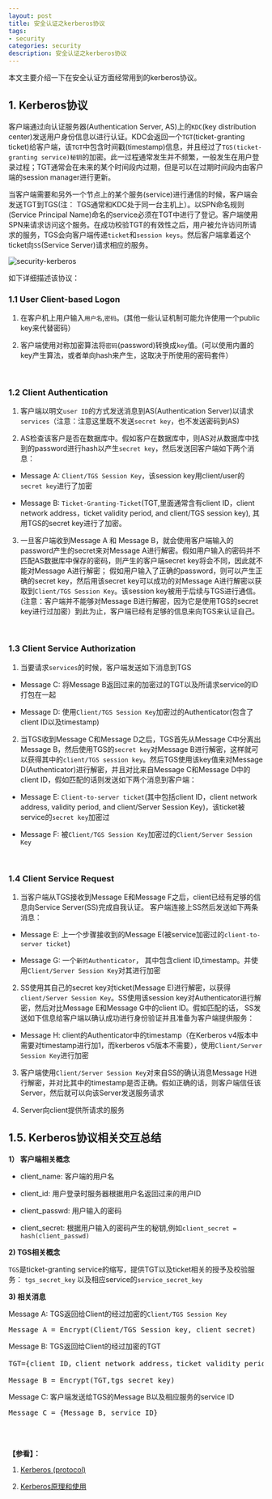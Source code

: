 ```yaml
---
layout: post
title: 安全认证之kerberos协议
tags:
- security
categories: security
description: 安全认证之kerberos协议
---
```



本文主要介绍一下在安全认证方面经常用到的kerberos协议。


<!-- more -->


## 1. Kerberos协议
客户端通过向认证服务器(Authentication Server, AS)上的```KDC```(key distribution center)发送用户身份信息以进行认证。KDC会返回一个```TGT```(ticket-granting ticket)给客户端，该```TGT```中包含时间戳(timestamp)信息，并且经过了```TGS(ticket-granting service)秘钥```的加密。此一过程通常发生并不频繁，一般发生在用户登录过程；TGT通常会在未来的某个时间段内过期，但是可以在过期时间段内由客户端的session manager进行更新。

当客户端需要和另外一个节点上的某个服务(service)进行通信的时候，客户端会发送TGT到TGS(注： TGS通常和KDC处于同一台主机上）。以SPN命名规则(Service Principal Name)命名的service必须在TGT中进行了登记。客户端使用SPN来请求访问这个服务。在成功校验TGT的有效性之后，用户被允许访问所请求的服务，TGS会向客户端传递```ticket```和```session keys```。然后客户端拿着这个ticket向```SS```(Service Server)请求相应的服务。

![security-kerberos](https://ivanzz1001.github.io/records/assets/img/security/security_kerberos.jpg)


如下详细描述该协议：

### **1.1 User Client-based Logon**

1) 在客户机上用户输入```用户名```,```密码```。(其他一些认证机制可能允许使用一个public key来代替密码）

2) 客户端使用对称加密算法将```密码```(password)转换成```key```值。(可以使用内置的key产生算法，或者单向hash来产生，这取决于所使用的密码套件）

<br />

### **1.2 Client Authentication**

1) 客户端以明文```user ID```的方式发送消息到AS(Authentication Server)以请求```services```（注意：注意这里既不发送```secret key```，也不发送密码到AS)


2) AS检查该客户是否在数据库中。假如客户在数据库中，则AS对从数据库中找到的password进行hash以产生```secret key```，然后发送回客户端如下两个消息：

* Message A: ```Client/TGS Session Key```，该session key用client/user的```secret key```进行了加密

* Message B: ```Ticket-Granting-Ticket```(TGT,里面通常含有client ID，client network address，ticket validity period, and client/TGS session key), 其用TGS的secret key进行了加密。


3) 一旦客户端收到Message A 和 Message B，就会使用客户端输入的password产生的secret来对Message A进行解密。假如用户输入的密码并不匹配AS数据库中保存的密码，则产生的客户端secret key将会不同，因此就不能对Message A进行解密； 假如用户输入了正确的password，则可以产生正确的secret key，然后用该secret key可以成功的对Message A进行解密以获取到```Client/TGS Session Key```。该session key被用于后续与TGS进行通信。(注意：客户端并不能够对Message B进行解密，因为它是使用TGS的secret key进行过加密）到此为止，客户端已经有足够的信息来向TGS来认证自己。

<br />

### **1.3 Client Service Authorization**

1) 当要请求```services```的时候，客户端发送如下消息到TGS

* Message C: 将Message B返回过来的加密过的TGT以及所请求service的ID打包在一起

* Message D: 使用```Client/TGS Session Key```加密过的Authenticator(包含了client ID以及timestamp)


2) 当TGS收到Message C和Message D之后，TGS首先从Message C中分离出Message B，然后使用TGS的```secret key```对Message B进行解密，这样就可以获得其中的```client/TGS session key```。然后TGS使用该key值来对Message D(Authenticator)进行解密，并且对比来自Message C和Message D中的client ID，假如匹配的话则发送如下两个消息到客户端：

* Message E: ```Client-to-server ticket```(其中包括client ID，client network address, validity period, and client/Server Session Key)，该ticket被service的```secret key```加密过

* Message F: 被```Client/TGS Session Key```加密过的```Client/Server Session Key```

<br />

### **1.4 Client Service Request**

1) 当客户端从TGS接收到Message E和Message F之后，client已经有足够的信息向Service Server(SS)完成自我认证。 客户端连接上SS然后发送如下两条消息：

* Message E: 上一个步骤接收到的Message E(被service加密过的```client-to-server ticket```)

* Message G: 一个```新的Authenticator```， 其中包含client ID,timestamp。并使用```Client/Server Session Key```对其进行加密



2) SS使用其自己的secret key对ticket(Message E)进行解密，以获得```client/Server Session Key```。SS使用该session key对Authenticator进行解密，然后对比Message E和Message G中的client ID。假如匹配的话， SS发送如下信息给客户端以确认成功进行身份验证并且准备为客户端提供服务：

* Message H: client的Authenticator中的timestamp（在Kerberos v4版本中需要对timestamp进行加1，而kerberos v5版本不需要），使用```Client/Server Session Key```进行加密


3) 客户端使用```Client/Server Session Key```对来自SS的确认消息Message H进行解密，并对比其中的timestamp是否正确。假如正确的话，则客户端信任该Server，然后就可以向该Server发送服务请求


4) Server向client提供所请求的服务


## 1.5. Kerberos协议相关交互总结

**1） 客户端相关概念**

* client_name: 客户端的用户名

* client_id: 用户登录时服务器根据用户名返回过来的用户ID

* client_passwd: 用户输入的密码

* client_secret: 根据用户输入的密码产生的秘钥,例如```client_secret = hash(client_passwd)```

**2) TGS相关概念**

```TGS```是ticket-granting service的缩写，提供TGT以及ticket相关的授予及校验服务： ```tgs_secret_key``` 以及相应service的```service_secret_key```
  

**3) 相关消息**

Message A: TGS返回给Client的经过加密的```Client/TGS Session Key```
<pre>
Message A = Encrypt(Client/TGS Session key, client_secret)
</pre>


Message B: TGS返回给Client的经过加密的TGT
<pre>
TGT={client ID，client network address，ticket validity period, client/TGS session key}

Message B = Encrypt(TGT,tgs_secret_key)
</pre>

Message C: 客户端发送给TGS的Message B以及相应服务的service ID
<pre>
Message C = {Message B, service ID}
</pre>

<br />
<br />

**【参看】：**

1. [Kerberos (protocol)](https://en.wikipedia.org/wiki/Kerberos_(protocol))

2. [Kerberos原理和使用](http://blog.csdn.net/kkdelta/article/details/46633557)


<br />
<br />
<br />


